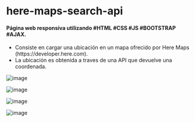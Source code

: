 # here-maps-search-api

<h4> Página web responsiva utilizando #HTML #CSS #JS #BOOTSTRAP #AJAX. </h4>
<ul>
<li> Consiste en cargar una ubicación en un mapa ofrecido por Here Maps (https://developer.here.com). </li>
<li> La ubicación es obtenida a traves de una API que devuelve una coordenada. </li>
 </ul>

![image](https://user-images.githubusercontent.com/64493715/134422397-b23cf2db-d794-4798-aaee-14c479bd4efd.png)


![image](https://user-images.githubusercontent.com/64493715/134424428-3477fab0-7fdf-403c-8d13-034ff3a9aabf.png)


![image](https://user-images.githubusercontent.com/64493715/134424468-d3a079f9-c1a1-494e-9c5f-8712c2415ef6.png)


![image](https://user-images.githubusercontent.com/64493715/134424514-9ba18eac-8b83-4eae-b6a0-9b7e2b491af2.png)


